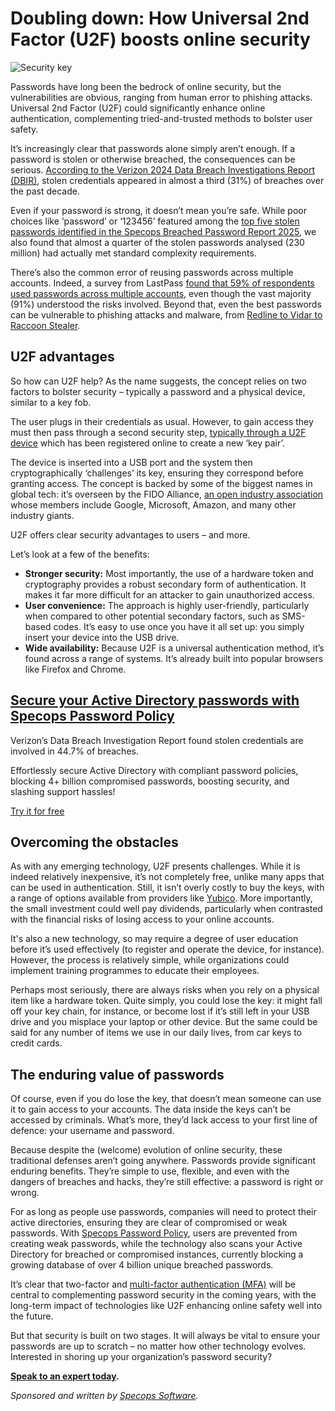 # Doubling down: How Universal 2nd Factor (U2F) boosts online security

![Security key](https://www.bleepstatic.com/content/posts/2025/05/05/specops-security-key.png)

Passwords have long been the bedrock of online security, but the vulnerabilities are obvious, ranging from human error to phishing attacks. Universal 2nd Factor (U2F) could significantly enhance online authentication, complementing tried-and-trusted methods to bolster user safety.

It’s increasingly clear that passwords alone simply aren’t enough. If a password is stolen or otherwise breached, the consequences can be serious. [According to the Verizon 2024 Data Breach Investigations Report (DBIR)](https://www.verizon.com/business/en-gb/resources/reports/dbir/), stolen credentials appeared in almost a third (31%) of breaches over the past decade.

Even if your password is strong, it doesn’t mean you’re safe. While poor choices like ‘password’ or ‘123456’ featured among the [top five stolen passwords identified in the Specops Breached Password Report 2025](https://specopssoft.com/our-resources/most-common-passwords/?utm%5Fsource=bleepingcomputer&utm%5Fmedium=referral&utm%5Fcampaign=bleepingcomputer%5Freferral&utm%5Fcontent=article), we also found that almost a quarter of the stolen passwords analysed (230 million) had actually met standard complexity requirements.

There’s also the common error of reusing passwords across multiple accounts. Indeed, a survey from LastPass [found that 59% of respondents used passwords across multiple accounts](https://www.darkreading.com/vulnerabilities-threats/password-reuse-abounds-new-survey-shows), even though the vast majority (91%) understood the risks involved. Beyond that, even the best passwords can be vulnerable to phishing attacks and malware, from [Redline to Vidar to Raccoon Stealer](https://specopssoft.com/our-resources/most-common-passwords/?utm%5Fsource=bleepingcomputer&utm%5Fmedium=referral&utm%5Fcampaign=bleepingcomputer%5Freferral&utm%5Fcontent=article).

## U2F advantages

So how can U2F help? As the name suggests, the concept relies on two factors to bolster security – typically a password and a physical device, similar to a key fob.

The user plugs in their credentials as usual. However, to gain access they must then pass through a second security step, [typically through a U2F device](https://fidoalliance.org/specs/u2f-specs-master/fido-u2f-overview.html) which has been registered online to create a new ‘key pair’.

The device is inserted into a USB port and the system then cryptographically ‘challenges’ its key, ensuring they correspond before granting access. The concept is backed by some of the biggest names in global tech: it’s overseen by the FIDO Alliance, [an open industry association](https://fidoalliance.org/members/) whose members include Google, Microsoft, Amazon, and many other industry giants.

U2F offers clear security advantages to users – and more.

Let’s look at a few of the benefits:

* **Stronger security:** Most importantly, the use of a hardware token and cryptography provides a robust secondary form of authentication. It makes it far more difficult for an attacker to gain unauthorized access.
* **User convenience:** The approach is highly user-friendly, particularly when compared to other potential secondary factors, such as SMS-based codes. It’s easy to use once you have it all set up: you simply insert your device into the USB drive.
* **Wide availability:** Because U2F is a universal authentication method, it’s found across a range of systems. It’s already built into popular browsers like Firefox and Chrome.

## [**Secure your Active Directory passwords with Specops Password Policy**](https://specopssoft.com/product/specops-password-policy/?utm%5Fsource=bleepingcomputer&utm%5Fmedium=referral&utm%5Fcampaign=bleepingcomputer%5Freferral&utm%5Fcontent=article)

Verizon’s Data Breach Investigation Report found stolen credentials are involved in 44.7% of breaches.   

Effortlessly secure Active Directory with compliant password policies, blocking 4+ billion compromised passwords, boosting security, and slashing support hassles!

[Try it for free](https://specopssoft.com/product/specops-password-policy/?utm%5Fsource=bleepingcomputer&utm%5Fmedium=referral&utm%5Fcampaign=bleepingcomputer%5Freferral&utm%5Fcontent=article)

## Overcoming the obstacles

As with any emerging technology, U2F presents challenges. While it is indeed relatively inexpensive, it’s not completely free, unlike many apps that can be used in authentication. Still, it isn’t overly costly to buy the keys, with a range of options available from providers like [Yubico](https://www.yubico.com/products/spare/). More importantly, the small investment could well pay dividends, particularly when contrasted with the financial risks of losing access to your online accounts.

It's also a new technology, so may require a degree of user education before it’s used effectively (to register and operate the device, for instance). However, the process is relatively simple, while organizations could implement training programmes to educate their employees.

Perhaps most seriously, there are always risks when you rely on a physical item like a hardware token. Quite simply, you could lose the key: it might fall off your key chain, for instance, or become lost if it’s still left in your USB drive and you misplace your laptop or other device. But the same could be said for any number of items we use in our daily lives, from car keys to credit cards.

## The enduring value of passwords

Of course, even if you do lose the key, that doesn’t mean someone can use it to gain access to your accounts. The data inside the keys can’t be accessed by criminals. What’s more, they’d lack access to your first line of defence: your username and password.

Because despite the (welcome) evolution of online security, these traditional defenses aren’t going anywhere. Passwords provide significant enduring benefits. They’re simple to use, flexible, and even with the dangers of breaches and hacks, they’re still effective: a password is right or wrong.

For as long as people use passwords, companies will need to protect their active directories, ensuring they are clear of compromised or weak passwords. With [Specops Password Policy](https://specopssoft.com/product/specops-password-policy/?utm%5Fsource=bleepingcomputer&utm%5Fmedium=referral&utm%5Fcampaign=bleepingcomputer%5Freferral&utm%5Fcontent=article), users are prevented from creating weak passwords, while the technology also scans your Active Directory for breached or compromised instances, currently blocking a growing database of over 4 billion unique breached passwords.

It’s clear that two-factor and [multi-factor authentication (MFA)](https://specopssoft.com/product/specops-secure-access/?utm%5Fsource=bleepingcomputer&utm%5Fmedium=referral&utm%5Fcampaign=bleepingcomputer%5Freferral&utm%5Fcontent=article) will be central to complementing password security in the coming years, with the long-term impact of technologies like U2F enhancing online safety well into the future.

But that security is built on two stages. It will always be vital to ensure your passwords are up to scratch – no matter how other technology evolves. Interested in shoring up your organization’s password security?

**[Speak to an expert today](https://specopssoft.com/contact-us/?utm%5Fsource=bleepingcomputer&utm%5Fmedium=referral&utm%5Fcampaign=bleepingcomputer%5Freferral&utm%5Fcontent=article).**

_Sponsored and written by [Specops Software](https://specopssoft.com/contact-us/?utm%5Fsource=bleepingcomputer&utm%5Fmedium=referral&utm%5Fcampaign=bleepingcomputer%5Freferral&utm%5Fcontent=article)._